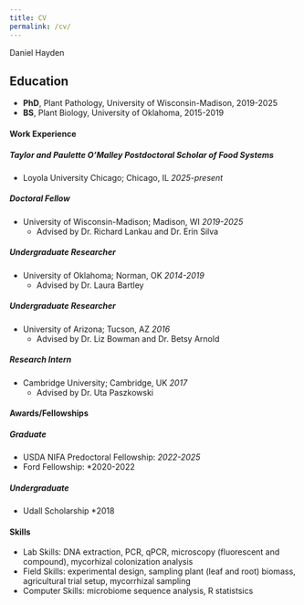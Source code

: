 ```yaml
---
title: CV
permalink: /cv/
---
```

Daniel Hayden
## Education
- **PhD**, Plant Pathology, University of Wisconsin-Madison, 2019-2025
- **BS**, Plant Biology, University of Oklahoma, 2015-2019

#### Work Experience
##### Taylor and Paulette O’Malley Postdoctoral Scholar of Food Systems
- Loyola University Chicago; Chicago, IL 
*2025-present*

##### Doctoral Fellow 
- University of Wisconsin-Madison; Madison, WI *2019-2025*
	- Advised by Dr. Richard Lankau and Dr. Erin Silva


##### Undergraduate Researcher 
- University of Oklahoma; Norman, OK *2014-2019*
	- Advised by Dr. Laura Bartley


##### Undergraduate Researcher
- University of Arizona; Tucson, AZ *2016* 
	- Advised by Dr. Liz Bowman and Dr. Betsy Arnold


##### Research Intern
- Cambridge University; Cambridge, UK *2017*
	- Advised by Dr. Uta Paszkowski


#### Awards/Fellowships
##### Graduate
- USDA NIFA Predoctoral Fellowship: *2022-2025*
- Ford Fellowship: *2020-2022

##### Undergraduate
- Udall Scholarship
*2018

#### Skills
- Lab Skills: DNA extraction, PCR, qPCR, microscopy (fluorescent and compound), mycorhizal colonization analysis
- Field Skills: experimental design, sampling plant (leaf and root) biomass, agricultural trial setup, mycorrhizal sampling
- Computer Skills: microbiome sequence analysis, R statistsics

